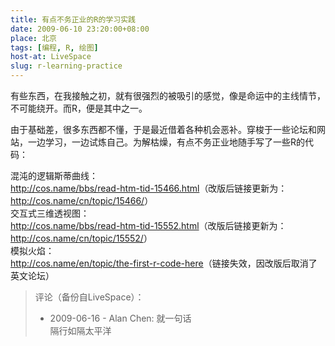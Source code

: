 ```yaml
---
title: 有点不务正业的R的学习实践
date: 2009-06-10 23:20:00+08:00
place: 北京
tags: [编程, R, 绘图]
host-at: LiveSpace
slug: r-learning-practice
---
```

有些东西，在我接触之初，就有很强烈的被吸引的感觉，像是命运中的主线情节，不可能绕开。而R，便是其中之一。

由于基础差，很多东西都不懂，于是最近借着各种机会恶补。穿梭于一些论坛和网站，一边学习，一边试炼自己。为解枯燥，有点不务正业地随手写了一些R的代码：

混沌的逻辑斯蒂曲线：<br>
<http://cos.name/bbs/read-htm-tid-15466.html>（改版后链接更新为：<http://cos.name/cn/topic/15466/>）<br>
交互式三维透视图：<br>
<http://cos.name/bbs/read-htm-tid-15552.html>（改版后链接更新为：<http://cos.name/cn/topic/15552/>）<br>
模拟火焰：<br>
<http://cos.name/en/topic/the-first-r-code-here>（链接失效，因改版后取消了英文论坛）

> 评论（备份自LiveSpace）：
> 
> * 2009-06-16 - Alan Chen: 就一句话<br>隔行如隔太平洋
